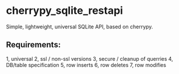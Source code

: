 # cherrypy_sqlite_restapi

Simple, lightweight, universal SQLite API, based on cherrypy.

Requirements:
------------------------
1, universal
2, ssl / non-ssl versions
3, secure / cleanup of querries
4, DB/table specification
5, row inserts
6, row deletes
7, row modifies